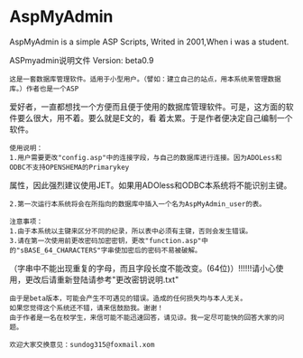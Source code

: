 # AspMyAdmin
AspMyAdmin is a simple ASP Scripts, Writed in 2001,When i was a student.

ASPmyadmin说明文件
Version: beta0.9

    这是一套数据库管理软件。适用于小型用户。（譬如：建立自己的站点，用本系统来管理数据库。）作者也是一个ASP
爱好者，一直都想找一个方便而且便于使用的数据库管理软件。可是，这方面的软件要么很大，用不着。要么就是E文的，看
着太累。于是作者便决定自己编制一个软件。
    
    使用说明：
    1.用户需要更改"config.asp"中的连接字段，与自己的数据库进行连接。因为ADOLess和ODBC不支持OPENSHEMA的Primarykey
属性，因此强烈建议使用JET。如果用ADOless和ODBC本系统将不能识别主键。

    2.第一次运行本系统将会在所指向的数据库中插入一个名为AspMyAdmin_user的表。
   
    注意事项：
    1.由于本系统以主键来区分不同的纪录，所以表中必须有主键，否则会发生错误。
    3.请在第一次使用前更改密码加密密钥，更改"function.asp"中的"sBASE_64_CHARACTERS"字串使加密后的密码不易被破解。
（字串中不能出现重复的字母，而且字段长度不能改变。(64位)）!!!!!!请小心使用，更改后请重新登陆请参考"更改密钥说明.txt"

   
    由于是beta版本，可能会产生不可遇见的错误。造成的任何损失均与本人无关。
    如果您觉得这个系统还不错，请来信鼓励我。谢谢！
    由于作者是一名在校学生，来信可能不能迅速回答，请见谅。我一定尽可能快的回答大家的问题。
    
    欢迎大家交换意见：sundog315@foxmail.xom

